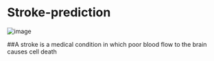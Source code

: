 # Stroke-prediction
![image](https://github.com/osama-alani/Stroke-prediction/assets/133378136/4fbb55c5-e119-4c4f-be23-d0d7373a3b7c)

##A stroke is a medical condition in which poor blood flow to the brain causes cell death

